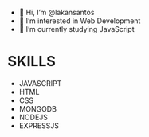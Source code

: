 - 👋 Hi, I’m @lakansantos
- 👀 I’m interested in Web Development
- 🌱 I’m currently studying JavaScript

# SKILLS
* JAVASCRIPT
* HTML
* CSS
* MONGODB
* NODEJS
* EXPRESSJS
<!---
lakansantos/lakansantos is a ✨ special ✨ repository because its `README.md` (this file) appears on your GitHub profile.
You can click the Preview link to take a look at your changes.
--->
